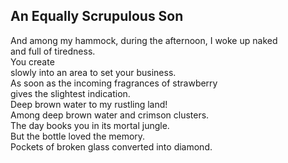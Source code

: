 An Equally Scrupulous Son
-------------------------
And among my hammock, during the afternoon, I woke up naked  
and full of tiredness.  
You create  
slowly into an area to set your business.  
As soon as the incoming fragrances of strawberry  
gives the slightest indication.  
Deep brown water to my rustling land!  
Among deep brown water and crimson clusters.  
The day books you in its mortal jungle.  
But the bottle loved the memory.  
Pockets of broken glass converted into diamond.  
